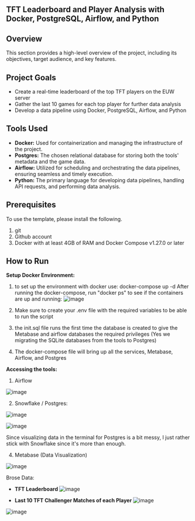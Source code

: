 ## TFT Leaderboard and Player Analysis with Docker, PostgreSQL, Airflow, and Python

## Overview

This section provides a high-level overview of the project, including its objectives, target audience, and key features.

## Project Goals

- Create a real-time leaderboard of the top TFT players on the EUW server
- Gather the last 10 games for each top player for further data analysis
- Develop a data pipeline using Docker, PostgreSQL, Airflow, and Python

## Tools Used 

- **Docker:** Used for containerization and managing the infrastructure of the project.
- **Postgres:** The chosen relational database for storing both the tools' metadata and the game data.
- **Airflow:** Utilized for scheduling and orchestrating the data pipelines, ensuring seamless and timely execution.
- **Python:** The primary language for developing data pipelines, handling API requests, and performing data analysis.

## Prerequisites
To use the template, please install the following.

1. git
2. Github account
3. Docker with at least 4GB of RAM and Docker Compose v1.27.0 or later

## How to Run
**Setup Docker Environment:**
1. to set up the environment with docker use:
   docker-compose up -d
   After running the docker-compose, run "docker ps" to see if the containers are up and running:
   ![image](https://github.com/arpeggito/TFT_Data_Engineering/assets/145495639/f6ea97ef-1a6c-4cc7-9234-32c07b344e7b)


2. Make sure to create your .env file with the required variables to be able to run the script
3. the init.sql file runs the first time the database is created to give the Metabase and airflow databases the required privileges (Yes we migrating the SQLite databases from the tools to Postgres)
4. The docker-compose file will bring up all the services, Metabase, Airflow, and Postgres

**Accessing the tools:**

1. Airflow

![image](https://github.com/arpeggito/TFT_Data_Engineering/assets/145495639/bb9c7d70-2943-4cc3-bb0f-4473d5bfd7cb)

2. Snowflake / Postgres:

![image](https://github.com/arpeggito/TFT_Data_Engineering/assets/145495639/2e83f8ad-596f-4933-9246-cfc0cef46aac)

![image](https://github.com/arpeggito/TFT_Data_Engineering/assets/145495639/1505a2e7-22c9-411e-83a0-b93342889e7f)


Since visualizing data in the terminal for Postgres is a bit messy, I just rather stick with Snowflake since it's more than enough.

4. Metabase (Data Visualization)

![image](https://github.com/arpeggito/TFT_Data_Engineering/assets/145495639/7fb2dcae-a699-4e43-ac12-f547029e984f)

Brose Data:
- **TFT Leaderboard**
![image](https://github.com/arpeggito/TFT_Data_Engineering/assets/145495639/24495f0a-698b-4068-b9e9-a8221babfa8c)

- **Last 10 TFT Challenger Matches of each Player**
![image](https://github.com/arpeggito/TFT_Data_Engineering/assets/145495639/c66c46d8-4bf0-4871-b802-5d0f5d512a7f)


![image](https://github.com/arpeggito/tft_project/assets/145495639/4c852e60-21e7-49f5-8abd-ac67ad7275ea)

